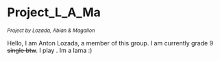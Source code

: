 # Project_L_A_Ma
<sub> _Project by Lozada, Abian & Magallon_ </sub>

Hello, I am Anton Lozada, a member of this group. I am currently grade 9 ~~single btw~~. I play . Im a lama :) 
